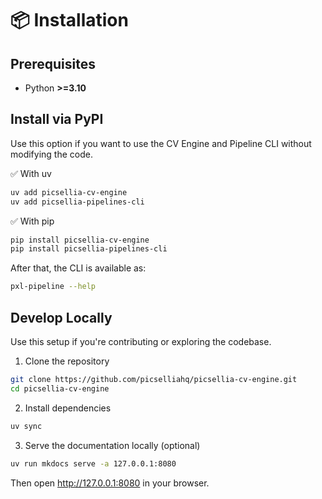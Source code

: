 # 📦 Installation

## Prerequisites
- Python **>=3.10**

## Install via PyPI

Use this option if you want to use the CV Engine and Pipeline CLI without modifying the code.


✅ With uv

```bash
uv add picsellia-cv-engine
uv add picsellia-pipelines-cli
```

✅ With pip

```bash
pip install picsellia-cv-engine
pip install picsellia-pipelines-cli
```

After that, the CLI is available as:

```bash
pxl-pipeline --help
```

## Develop Locally

Use this setup if you're contributing or exploring the codebase.

1. Clone the repository

```bash
git clone https://github.com/picselliahq/picsellia-cv-engine.git
cd picsellia-cv-engine
```

2. Install dependencies

```bash
uv sync
```

3. Serve the documentation locally (optional)

```bash
uv run mkdocs serve -a 127.0.0.1:8080
```

Then open http://127.0.0.1:8080 in your browser.
